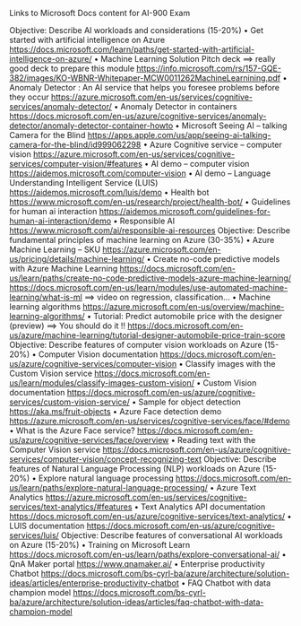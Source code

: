 Links to Microsoft Docs content for AI-900 Exam

Objective: Describe AI workloads and considerations (15-20%)
•	Get started with artificial intelligence on Azure 
https://docs.microsoft.com/learn/paths/get-started-with-artificial-intelligence-on-azure/ 
•	Machine Learning Solution Pitch deck ==> really good deck to prepare this module
https://info.microsoft.com/rs/157-GQE-382/images/KO-WBNR-Whitepaper-MCW0011262MachineLearnining.pdf 
•	Anomaly Detector : An AI service that helps you foresee problems before they occur
https://azure.microsoft.com/en-us/services/cognitive-services/anomaly-detector/ 
•	Anomaly Detector in containers 
https://docs.microsoft.com/en-us/azure/cognitive-services/anomaly-detector/anomaly-detector-container-howto
•	Microsoft Seeing AI – talking Camera for the Blind
https://apps.apple.com/us/app/seeing-ai-talking-camera-for-the-blind/id999062298 
•	Azure Cognitive service – computer vision
https://azure.microsoft.com/en-us/services/cognitive-services/computer-vision/#features
•	AI demo – computer vision
https://aidemos.microsoft.com/computer-vision
•	AI demo – Language Understanding Intelligent Service (LUIS)
https://aidemos.microsoft.com/luis/demo
•	Health bot
https://www.microsoft.com/en-us/research/project/health-bot/
•	Guidelines for human ai interaction
https://aidemos.microsoft.com/guidelines-for-human-ai-interaction/demo
•	Responsible AI
https://www.microsoft.com/ai/responsible-ai-resources
Objective: Describe fundamental principles of machine learning on Azure (30-35%)
•	Azure Machine Learning – SKU
https://azure.microsoft.com/en-us/pricing/details/machine-learning/
•	Create no-code predictive models with Azure Machine Learning
https://docs.microsoft.com/en-us/learn/paths/create-no-code-predictive-models-azure-machine-learning/
https://docs.microsoft.com/en-us/learn/modules/use-automated-machine-learning/what-is-ml
==> video on regression, classification…
•	Machine learning algorithms
https://azure.microsoft.com/en-us/overview/machine-learning-algorithms/
•	Tutorial: Predict automobile price with the designer (preview) ==> You should do it !!
https://docs.microsoft.com/en-us/azure/machine-learning/tutorial-designer-automobile-price-train-score
Objective: Describe features of computer vision workloads on Azure (15-20%)
•	Computer Vision documentation
https://docs.microsoft.com/en-us/azure/cognitive-services/computer-vision
•	Classify images with the Custom Vision service
https://docs.microsoft.com/en-us/learn/modules/classify-images-custom-vision/
•	Custom Vision documentation
https://docs.microsoft.com/en-us/azure/cognitive-services/custom-vision-service/
•	Sample for object detection
https://aka.ms/fruit-objects
•	Azure Face detection demo
https://azure.microsoft.com/en-us/services/cognitive-services/face/#demo
•	What is the Azure Face service?
https://docs.microsoft.com/en-us/azure/cognitive-services/face/overview
•	Reading text with the Computer Vision service
https://docs.microsoft.com/en-us/azure/cognitive-services/computer-vision/concept-recognizing-text
Objective: Describe features of Natural Language Processing (NLP) workloads on Azure (15-20%)
•	Explore natural language processing
https://docs.microsoft.com/en-us/learn/paths/explore-natural-language-processing/
•	Azure Text Analytics
https://azure.microsoft.com/en-us/services/cognitive-services/text-analytics/#features
•	Text Analytics API documentation
https://docs.microsoft.com/en-us/azure/cognitive-services/text-analytics/
•	LUIS documentation
https://docs.microsoft.com/en-us/azure/cognitive-services/luis/
Objective: Describe features of conversational AI workloads on Azure (15-20%)
•	Training on Microsoft Learn
https://docs.microsoft.com/en-us/learn/paths/explore-conversational-ai/
•	QnA Maker portal
https://www.qnamaker.ai/
•	Enterprise productivity Chatbot
https://docs.microsoft.com/bs-cyrl-ba/azure/architecture/solution-ideas/articles/enterprise-productivity-chatbot
•	FAQ Chatbot with data champion model
https://docs.microsoft.com/bs-cyrl-ba/azure/architecture/solution-ideas/articles/faq-chatbot-with-data-champion-model
